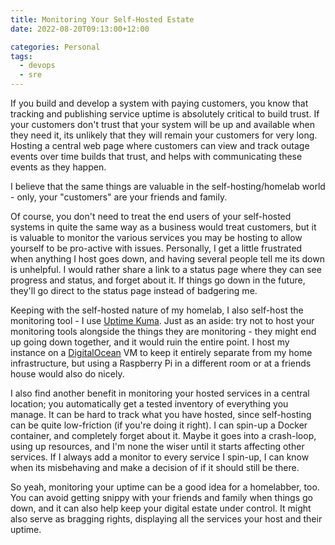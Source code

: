 ```yaml
---
title: Monitoring Your Self-Hosted Estate
date: 2022-08-20T09:13:00+12:00

categories: Personal
tags:
  - devops
  - sre
---
```


If you build and develop a system with paying customers, you know that tracking and publishing service uptime is absolutely critical to build trust. If your customers don't trust that your system will be up and available when they need it, its unlikely that they will remain your customers for very long. Hosting a central web page where customers can view and track outage events over time builds that trust, and helps with communicating these events as they happen.

I believe that the same things are valuable in the self-hosting/homelab world - only, your "customers" are your friends and family.

Of course, you don't need to treat the end users of your self-hosted systems in quite the same way as a business would treat customers, but it is valuable to monitor the various services you may be hosting to allow yourself to be pro-active with issues. Personally, I get a little frustrated when anything I host goes down, and having several people tell me its down is unhelpful. I would rather share a link to a status page where they can see progress and status, and forget about it. If things go down in the future, they'll go direct to the status page instead of badgering me.

Keeping with the self-hosted nature of my homelab, I also self-host the monitoring tool - I use [Uptime Kuma](https://github.com/louislam/uptime-kuma). Just as an aside: try not to host your monitoring tools alongside the things they are monitoring - they might end up going down together, and it would ruin the entire point. I host my instance on a [DigitalOcean](https://m.do.co/c/f8ffd8a5f356) VM to keep it entirely separate from my home infrastructure, but using a Raspberry Pi in a different room or at a friends house would also do nicely.

I also find another benefit in monitoring your hosted services in a central location; you automatically get a tested inventory of everything you manage. It can be hard to track what you have hosted, since self-hosting can be quite low-friction (if you're doing it right). I can spin-up a Docker container, and completely forget about it. Maybe it goes into a crash-loop, using up resources, and I'm none the wiser until it starts affecting other services. If I always add a monitor to every service I spin-up, I can know when its misbehaving and make a decision of if it should still be there.

So yeah, monitoring your uptime can be a good idea for a homelabber, too. You can avoid getting snippy with your friends and family when things go down, and it can also help keep your digital estate under control. It might also serve as bragging rights, displaying all the services your host and their uptime.